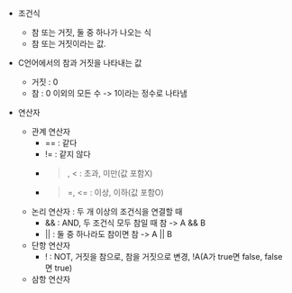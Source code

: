 
- 조건식
	- 참 또는 거짓, 둘 중 하나가 나오는 식
	- 참 또는 거짓이라는 값.

- C언어에서의 참과 거짓을 나타내는 값
	- 거짓 : 0
	- 참 : 0 이외의 모든 수 -> 1이라는 정수로 나타냄

- 연산자
	- 관계 연산자
		- == : 같다
		- != : 같지 않다
		- >, < : 초과, 미만(값 포함X)
		- >=, <= : 이상, 이하(값 포함O)
	- 논리 연산자 : 두 개 이상의 조건식을 연결할 때
		- && : AND, 두 조건식 모두 참일 때 참 -> A && B
		- || : 둘 중 하나라도 참이면 참 -> A || B
	- 단항 연산자
		- ! : NOT, 거짓을 참으로, 참을 거짓으로 변경, !A(A가 true면 false, false면 true)
	- 삼항 연산자